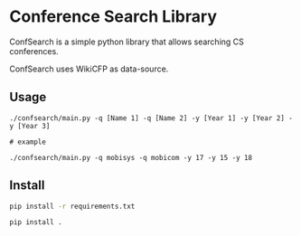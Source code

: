 # Conference Search Library

ConfSearch is a simple python library that allows searching CS conferences. 

ConfSearch uses WikiCFP as data-source.

## Usage
```
./confsearch/main.py -q [Name 1] -q [Name 2] -y [Year 1] -y [Year 2] -y [Year 3]

# example

./confsearch/main.py -q mobisys -q mobicom -y 17 -y 15 -y 18
```


## Install

```bash
pip install -r requirements.txt 
```

```bash
pip install .
```
